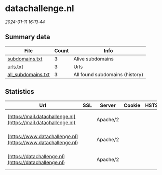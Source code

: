 # datachallenge.nl
*2024-01-11 16:13:44*
## Summary data
| File       | Count | Info |
|------------|-------|------|
|[subdomains.txt](/data/datachallenge.nl/subdomains.txt)|3|Alive subdomains|
|[urls.txt](/data/datachallenge.nl/urls.txt)|3|Urls|
|[all_subdomains.txt](/data/datachallenge.nl/all_subdomains.txt)|3|All found subdomains (history)|
## Statistics
| Url | SSL | Server | Cookie | HSTS | CSP | XFO | XXP | RP | Tech |Title |
|------------|-------|------|------|------|------|------|------|------|------|------|
|[https://mail.datachallenge.nl](https://mail.datachallenge.nl)| |Apache/2| | | | | |:white_check_mark: |Apache HTTP Serv...||
|[https://www.datachallenge.nl](https://www.datachallenge.nl)| |Apache/2| | | | | |:white_check_mark: |Apache HTTP Serv...|Data Challenge S...|
|[https://datachallenge.nl](https://datachallenge.nl)| |Apache/2| | | | | |:white_check_mark: |Apache HTTP Serv...|Data Challenge S...|